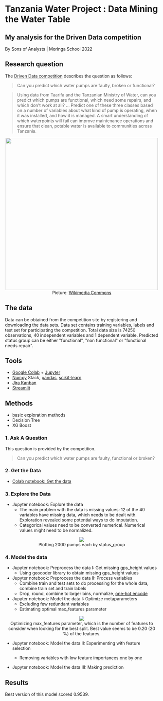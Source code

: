 # Tanzania Water Project : Data Mining the Water Table
## My analysis for the Driven Data competition

By Sons of Analysts | Moringa School 2022

## Research question

The [Driven Data competition](https://www.drivendata.org/competitions/7/pump-it-up-data-mining-the-water-table/) describes the question as follows:

>Can you predict which water pumps are faulty, broken or functional?

>Using data from Taarifa and the Tanzanian Ministry of Water, can you predict which pumps are functional, which need some repairs, and which don't work at all? ... Predict one of these three classes based on a number of variables about what kind of pump is operating, when it was installed, and how it is managed. A smart understanding of which waterpoints will fail can improve maintenance operations and ensure that clean, potable water is available to communities across Tanzania.

<p align="center">
  <img src="https://upload.wikimedia.org/wikipedia/commons/0/04/Flickr_-_usaid.africa_-_Water_pump_provided_by_USAID.jpg" width="500"/><br>
  Picture: <a href="https://commons.wikimedia.org/wiki/File:Flickr_-_usaid.africa_-_Water_pump_provided_by_USAID.jpg">Wikimedia Commons</a>
</p>

## The data

Data can be obtained from the competition site by registering and downloading the data sets. Data set contains training variables, labels and test set for participating the competition. Total data size is 74250 observations, 40 independent variables and 1 dependent variable. Predicted status group can be either "functional", "non functional" or "functional needs repair".

## Tools

* [Google Colab](https://research.google.com/colaboratory/) + [Jupyter](http://jupyter.org/)
* [Numpy](http://www.numpy.org/) Stack, [pandas](http://pandas.pydata.org/), [scikit-learn](http://scikit-learn.org/stable/)
* [Jira Kanban](https://steveogaja.atlassian.net/jira/software/projects/SA/boards/3)
* [Streamlit](https://streamlit.io/)

## Methods

* basic exploration methods
* Decision Tree
* XG Boost

### 1. Ask A Question

This question is provided by the competition.

>Can you predict which water pumps are faulty, functional or broken?

### 2. Get the Data

* [Colab notebook: Get the data](https://github.com/stogaja/Tanzanian-Water-Project/blob/main/TANZANIA_WATER_PROJECT.ipynb)

### 3. Explore the Data

* Jupyter notebook: Explore the data
  * The main problem with the data is missing values: 12 of the 40 variables have missing data, which needs to be dealt with. Exploration revealed some potential ways to do imputation.
  * Categorical values need to be converted numerical. Numerical values might need to be normalized.
  
<p align="center">
  <img src="https://github.com/villeheilala/pumpitup/blob/master/status_group_map.png"/><br>
  Plotting 2000 pumps each by status_group
</p>

### 4. Model the data

* Jupyter notebook: Preprocess the data I: Get missing gps_height values
  * Using geocoder library to obtain missing gps_height values
* Jupyter notebook: Preprocess the data II: Process variables
  * Combine train and test sets to do processing for the whole data, combine train set and train labels
  * Drop, round, combine to larger bins, normalize, [one-hot encode](https://www.quora.com/What-is-one-hot-encoding-and-when-is-it-used-in-data-science)
* Jupyter notebook: Model the data I: Optimize metaparameters
  * Excluding few redundant variables
  * Estimating optimal max_features parameter

<p align="center">
  <img src="https://github.com/villeheilala/pumpitup/blob/master/max_features.png"/><br>
  Optimizing max_features parameter, which is the number of features to consider when looking for the best split. Best value seems to be 0.20 (20 %) of the features.
</p>

* Jupyter notebook: Model the data II: Experimenting with feature selection
  * Removing variables with low feature importances one by one
   
* Jupyter notebook: Model the data III: Making prediction

## Results

Best version of this model scored 0.9539.
